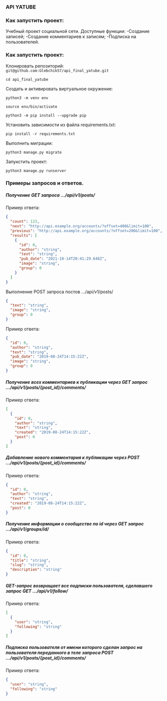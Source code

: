 ### API YATUBE

### Как запустить проект:
Учебный проект социальной сети.
Доступные функции:
  -Создание записей;
  -Создание комментариев к записям;
  -Подписка на пользователей.

### Как запустить проект:
Клонировать репозиторий:
```git@github.com:Glebchik57/api_final_yatube.git```

```cd api_final_yatube```

Cоздать и активировать виртуальное окружение:

```python3 -m venv env```

```source env/bin/activate```


```python3 -m pip install --upgrade pip```

Установить зависимости из файла requirements.txt:

```pip install -r requirements.txt```

Выполнить миграции:

```python3 manage.py migrate```

Запукстить проект:

```python3 manage.py runserver```

### Примеры запросов и ответов. 

##### Получение GET запроса .../api/v1/posts/ 

Пример ответа:

```json
{
  "count": 123,
  "next": "http://api.example.org/accounts/?offset=400&limit=100",
  "previous": "http://api.example.org/accounts/?offset=200&limit=100",
  "results": [
    {
      "id": 0,
      "author": "string",
      "text": "string",
      "pub_date": "2021-10-14T20:41:29.648Z",
      "image": "string",
      "group": 0
    }
  ]
}
```
Выполнение POST запроса постов .../api/v1/posts/ 
```json
{
  "text": "string",
  "image": "string",
  "group": 0
}
``` 
Пример ответа: 
```json
{
  "id": 0,
  "author": "string",
  "text": "string",
  "pub_date": "2019-08-24T14:15:22Z",
  "image": "string",
  "group": 0
}
```
##### Получение всех комментариев к публикации через GET запрос .../api/v1/posts/{post_id}/comments/ 

Пример ответа: 
```json
[
  {
    "id": 0,
    "author": "string",
    "text": "string",
    "created": "2019-08-24T14:15:22Z",
    "post": 0
  }
]
```
#####  Добавление нового комментария к публикации через POST .../api/v1/posts/{post_id}/comments/ 

Пример ответа: 

```json
{
  "id": 0,
  "author": "string",
  "text": "string",
  "created": "2019-08-24T14:15:22Z",
  "post": 0
} 
```
##### Получение информации о сообществе по id через GET запрос .../api/v1/groups/id/ 

Пример ответа: 
```json
{
  "id": 0,
  "title": "string",
  "slug": "string",
  "description": "string"
}
```
##### GET-запрос возвращает все подписки пользователя, сделавшего запрос GET .../api/v1/follow/

Пример ответа: 
```json
[
  {
    "user": "string",
    "following": "string"
  }
]
```
##### Подписка пользователя от имени которого сделан запрос на пользователя переданного в теле запроса POST .../api/v1/posts/{post_id}/comments/ 

Пример ответа: 

```json
{
  "user": "string",
  "following": "string"
}
```

